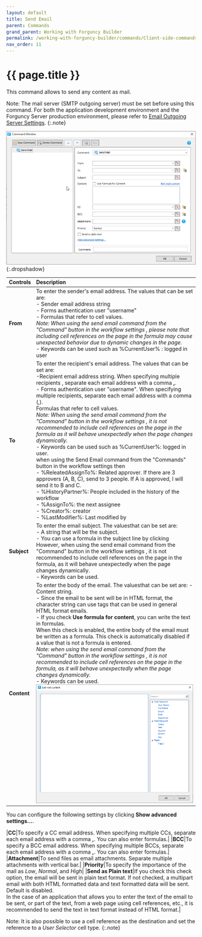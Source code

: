 ```yaml
---
layout: default
title: Send Email
parent: Commands
grand_parent: Working with Forguncy Builder
permalink: /working-with-forguncy-builder/commands/Client-side-commands/Send-email/
nav_order: 11
---
```


# {{ page.title }}

This command allows to send any content as mail. 

Note: The mail server (SMTP outgoing server) must be set before using this command. For both the application development environment and the Forguncy Server production environment, please refer to [Email Outgoing Server Settings]().
{:.note}

![command-send-email](/assets/images/product-images/command-send-email.png)
{:.dropshadow}

|Controls|Description|
|:--|:--|
|**From**|To enter the sender's email address. The values ​​that can be set are: <br/> - Sender email address string <br/> - Forms authentication user "username" <br/> - Formulas that refer to cell values. <br/> *Note: When using the send email command from the "Command" button in the workflow settings , please note that including cell references on the page in the formula may cause unexpected behavior due to dynamic changes in the page.* <br/> - Keywords can be used such as %CurrentUser% : logged in user|
|**To**|To enter the recipient's email address. The values ​​that can be set are: <br/> -Recipient email address string. When specifying multiple recipients , separate each email address with a comma **,**. <br/> - Forms authentication user "username". When specifying multiple recipients, separate each email address with a comma (,). <br/> Formulas that refer to cell values. <br/> *Note: When using the send email command from the "Command" button in the workflow settings , it is not recommended to include cell references on the page in the formula as it will behave unexpectedly when the page changes dynamically.* <br/> - Keywords can be used such as %CurrentUser%: logged in user. <br/> when using the Send Email command from the "Commands" button in the workflow settings then <br/> - %ReleatedAssignTo%: Related approver. If there are 3 approvers (A, B, C), send to 3 people. If A is approved, I will send it to B and C. <br/> - %HistoryPartner%: People included in the history of the workflow <br/> - %AssignTo%: the next assignee <br/> - %Creator%: creator <br/> - %LastModifier%: Last modified by|
|**Subject**|To enter the email subject. The values ​​that can be set are: <br/> - A string that will be the subject. <br/> - You can use a formula in the subject line by clicking However, when using the send email command from the "Command" button in the workflow settings , it is not recommended to include cell references on the page in the formula, as it will behave unexpectedly when the page changes dynamically. <br/> - Keywords can be used.|
|**Content**|To enter the body of the email. The values ​​that can be set are: - Content string. <br/> - Since the email to be sent will be in HTML format, the character string can use tags that can be used in general HTML format emails. <br/> - If you check **Use formula for content**, you can write the text in formulas. <br/> When this check is enabled, the entire body of the email must be written as a formula. This check is automatically disabled if a value that is not a formula is entered. <br/> *Note: when using the send email command from the "Command" button in the workflow settings , it is not recommended to include cell references on the page in the formula, as it will behave unexpectedly when the page changes dynamically.* <br/> - Keywords can be used. <br/> ![command-send-email-edit-mail-content](/assets/images/product-images/command-send-email-edit-mail-content.png)|

You can configure the following settings by clicking **Show advanced settings...**.

|**CC**|To specify a CC email address. When specifying multiple CCs, separate each email address with a comma **,**. You can also enter formulas.|
|**BCC**|To specify a BCC email address. When specifying multiple BCCs, separate each email address with a comma **,**. You can also enter formulas.|
|**Attachment**|To send files as email attachments. Separate multiple attachments with vertical bar.|
|**Priority**|To specify the importance of the mail as *Low*, *Normal*, and *High*|
|**Send as Plain text**|If you check this check option, the email will be sent in plain text format. If not checked, a multipart email with both HTML formatted data and text formatted data will be sent. Default is disabled. <br/> In the case of an application that allows you to enter the text of the email to be sent, or part of the text, from a web page using cell references, etc., it is recommended to send the text in text format instead of HTML format.|

Note: It is also possible to use a cell reference as the destination and set the reference to a *User Selector* cell type.
{:.note}